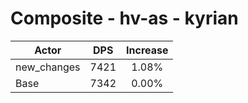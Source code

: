 # Composite - hv-as - kyrian
| Actor | DPS | Increase |
|---|:---:|:---:|
|new_changes|7421|1.08%|
|Base|7342|0.00%|
